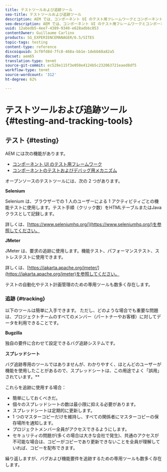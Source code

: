 ```yaml
---
title: テストツールおよび追跡ツール
seo-title: テストツールおよび追跡ツール
description: AEM では、コンポーネント UI のテスト用フレームワークとコンポーネントのテストおよびデバッグ用メカニズムが提供されています
seo-description: AEM では、コンポーネント UI のテスト用フレームワークとコンポーネントのテストおよびデバッグ用メカニズムが提供されています
uuid: 12abedb5-4ee7-4389-9340-e628adbbc053
contentOwner: Guillaume Carlino
products: SG_EXPERIENCEMANAGER/6.5/SITES
topic-tags: testing
content-type: reference
discoiquuid: 3cf0fd8d-7fc8-468a-bb1e-1debb68a82a5
docset: aem65
translation-type: tm+mt
source-git-commit: ec528e115f3e050e4124b5c232063721eaed8df5
workflow-type: tm+mt
source-wordcount: '312'
ht-degree: 62%

---
```



# テストツールおよび追跡ツール{#testing-and-tracking-tools}

## テスト {#testing}

AEM には次の機能があります。

* [コンポーネント UI のテスト用フレームワーク](/help/sites-developing/hobbes.md)
* [コンポーネントのテストおよびデバッグ用メカニズム](/help/sites-developing/developer-mode.md)

オープンソースのテストツールには、次の 2 つがあります。

**Selenium**

Selenium は、ブラウザーでの 1 人のユーザーによる 1 アクティビティごとの機能テストに使用します。テスト手順（クリック数）をHTMLテーブルまたはJavaクラスとして記録します。

詳しくは、[https://www.seleniumhq.org/](https://www.seleniumhq.org/)を参照してください。

**JMeter**

JMeter は、要求の追跡に使用します。機能テスト、パフォーマンステスト、ストレステストに使用できます。

詳しくは、[https://jakarta.apache.org/jmeter/](https://jakarta.apache.org/jmeter)を参照してください。

テストの自動化やテスト計画管理のための専用ツールも数多く存在します。

### 追跡  {#tracking}

以下のツールは簡単に入手できます。 ただし、どのような場合でも重要な問題は、プロジェクトチームのすべてのメンバー（パートナーやお客様）に対してデータを利用できることです。

**Bugzilla**

独自の要件に合わせて設定できるバグ追跡システムです。

**スプレッドシート**

バグ追跡専用のツールではありませんが、わかりやすく、ほとんどのユーザーが機能を使用したことがあるので、スプレッドシートは、この用途でよく「誤用」されています。**

これらを追跡に使用する場合：

* 簡単にしておくべきだ。
* 個々のスプレッドシートの数は最小限に抑える必要があります。
* スプレッドシートは定期的に更新します。
* 1 つのマスターコピーだけを維持し、すべての関係者にマスターコピーの保存場所を通知します。
* プロジェクトメンバー全員がアクセスできるようにします。
* セキュリティの問題が(多くの場合は大きな会社で発生)、共通のアクセスが不可能な場合は、コピーがコピーであり更新できないことを全員が理解していれば、コピーを配布できます。

繰り返しますが、バグおよび機能要件を追跡するための専用ツールも数多く存在します。

